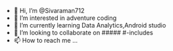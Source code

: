 - 👋 Hi, I’m @Sivaraman712
- 👀 I’m interested in adventure coding
- 🌱 I’m currently learning Data Analytics,Android studio
- 💞️ I’m looking to collaborate on #####              #-includes 
- 📫 How to reach me ...

<!---
Sivaraman712/Sivaraman712 is a ✨ special ✨ repository because its `README.md` (this file) appears on your GitHub profile.
You can click the Preview link to take a look at your changes.
--->
